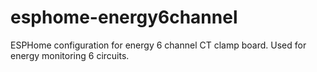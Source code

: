 # esphome-energy6channel
ESPHome configuration for energy 6 channel CT clamp board.  Used for energy monitoring 6 circuits. 
